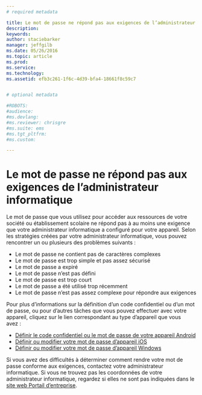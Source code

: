 ```yaml
---
# required metadata

title: Le mot de passe ne répond pas aux exigences de l’administrateur informatique | Microsoft Intune
description:
keywords:
author: staciebarker
manager: jeffgilb
ms.date: 05/26/2016
ms.topic: article
ms.prod:
ms.service:
ms.technology:
ms.assetid: efb3c261-1f6c-4d39-bfa4-18661f8c59c7


# optional metadata

#ROBOTS:
#audience:
#ms.devlang:
#ms.reviewer: chrisgre
#ms.suite: ems
#ms.tgt_pltfrm:
#ms.custom:

---
```


# Le mot de passe ne répond pas aux exigences de l’administrateur informatique

Le mot de passe que vous utilisez pour accéder aux ressources de votre société ou établissement scolaire ne répond pas à au moins une exigence que votre administrateur informatique a configuré pour votre appareil. Selon les stratégies créées par votre administrateur informatique, vous pouvez rencontrer un ou plusieurs des problèmes suivants :

- Le mot de passe ne contient pas de caractères complexes
- Le mot de passe est trop simple et pas assez sécurisé
- Le mot de passe a expiré
- Le mot de passe n’est pas défini
- Le mot de passe est trop court
- Le mot de passe a été utilisé trop récemment
- Le mot de passe n’est pas assez complexe pour répondre aux exigences

Pour plus d’informations sur la définition d’un code confidentiel ou d’un mot de passe, ou pour d’autres tâches que vous pouvez effectuer avec votre appareil, cliquez sur le lien correspondant au type d’appareil que vous avez :

- [Définir le code confidentiel ou le mot de passe de votre appareil Android](set-your-pin-or-password-android.md)
- [Définir ou modifier votre mot de passe d’appareil iOS](set-or-change-your-passcode-ios.md)
- [Définir ou modifier votre mot de passe d’appareil Windows](set-or-change-your-password-windows.md)

Si vous avez des difficultés à déterminer comment rendre votre mot de passe conforme aux exigences, contactez votre administrateur informatique. Si vous ne trouvez pas les coordonnées de votre administrateur informatique, regardez si elles ne sont pas indiquées dans le [site web Portail d’entreprise](http://portal.manage.microsoft.com).

<!--HONumber=Jun16_HO1-->


